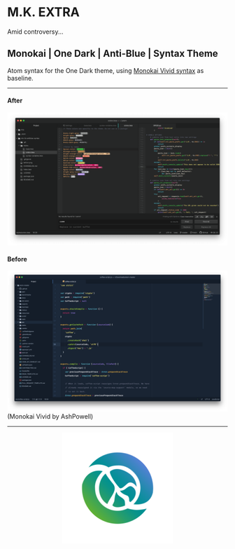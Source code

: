 # M.K. EXTRA
Amid controversy...
## Monokai | One Dark | Anti-Blue | Syntax Theme

Atom syntax for the One Dark theme, using [Monokai Vivid syntax](https://github.com/AshPowell/monokai-one-dark-vivid-syntax) as baseline.

---

#### After
![After](after.png)

#### Before
![Before](before.png)
(Monokai Vivid by AshPowell)

---

<center><img src="cnp.svg" width="50%" title="l'edizione del paradiso perverso"></center>
